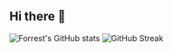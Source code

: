 ## Hi there 👋


![Forrest's GitHub stats](https://github-readme-stats.vercel.app/api?username=jibinsiby&show_icons=true&theme=gruvbox)
![GitHub Streak](https://streak-stats.demolab.com?user=jibinsiby&theme=gruvbox&border_radius=4.5)
<!--
**JIBINSIBY/jibinsiby** is a ✨ _special_ ✨ repository because its `README.md` (this file) appears on your GitHub profile.

Here are some ideas to get you started:

- 🔭 I’m currently working on ...
- 🌱 I’m currently learning ...
- 👯 I’m looking to collaborate on ...
- 🤔 I’m looking for help with ...
- 💬 Ask me about ...
- 📫 How to reach me: ...
- 😄 Pronouns: ...
- ⚡ Fun fact: ...
-->
